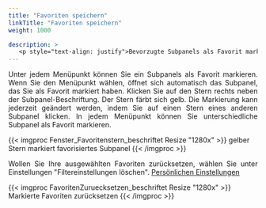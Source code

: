 ```yaml
---
title: "Favoriten speichern"
linkTitle: "Favoriten speichern"
weight: 1000

description: >
   <p style="text-align: justify">Bevorzugte Subpanels als Favorit markieren</p>
---
```

<p style="text-align: justify"> Unter jedem Menüpunkt können Sie ein Subpanels als Favorit markieren. Wenn Sie den Menüpunkt wählen, öffnet sich automatisch das Subpanel, das Sie als Favorit markiert haben. Klicken Sie auf den Stern rechts neben der Subpanel-Beschriftung. Der Stern färbt sich gelb.
Die Markierung kann jederzeit geändert werden, indem Sie auf einen Stern eines anderen Subpanel klicken.
In jedem Menüpunkt können Sie unterschiedliche Subpanel als Favorit markieren. </p>

{{< imgproc Fenster_Favoritenstern_beschriftet Resize "1280x" >}}
gelber Stern markiert favorisiertes Subpanel
{{< /imgproc >}}

<p style="text-align: justify"> Wollen Sie Ihre ausgewählten Favoriten zurücksetzen, wählen Sie unter Einstellungen "Filtereinstellungen löschen". <a href="/Einstellungen/PersönlicheEinstellungen/"> Persönlichen Einstellungen </a> </p>

{{< imgproc FavoritenZuruecksetzen_beschriftet Resize "1280x" >}}
Markierte Favoriten zurücksetzen 
{{< /imgproc >}}